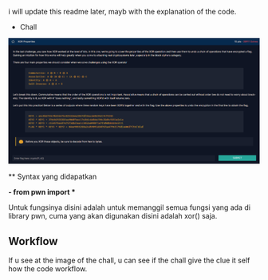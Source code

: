 <p>i will update this readme later, mayb with the explanation of the code. </p>

* Chall
<img src="img/properties.png">

** Syntax yang didapatkan

<p><strong>- from pwn import *</strong></p>
<p>Untuk fungsinya disini adalah untuk memanggil semua fungsi yang ada di library pwn, cuma yang akan digunakan disini adalah xor() saja.</p>

<h2><strong>Workflow</strong></h2>
<p>If u see at the image of the chall, u can see if the chall give the clue it self how the code workflow.</p>
